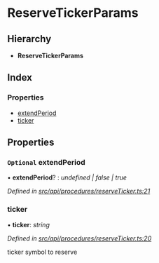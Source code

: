 # ReserveTickerParams

## Hierarchy

* **ReserveTickerParams**

## Index

### Properties

* [extendPeriod](reservetickerparams.md#optional-extendperiod)
* [ticker](reservetickerparams.md#ticker)

## Properties

### `Optional` extendPeriod

• **extendPeriod**? : _undefined \| false \| true_

_Defined in_ [_src/api/procedures/reserveTicker.ts:21_](https://github.com/PolymathNetwork/polymesh-sdk/blob/7362b318/src/api/procedures/reserveTicker.ts#L21)

### ticker

• **ticker**: _string_

_Defined in_ [_src/api/procedures/reserveTicker.ts:20_](https://github.com/PolymathNetwork/polymesh-sdk/blob/7362b318/src/api/procedures/reserveTicker.ts#L20)

ticker symbol to reserve


